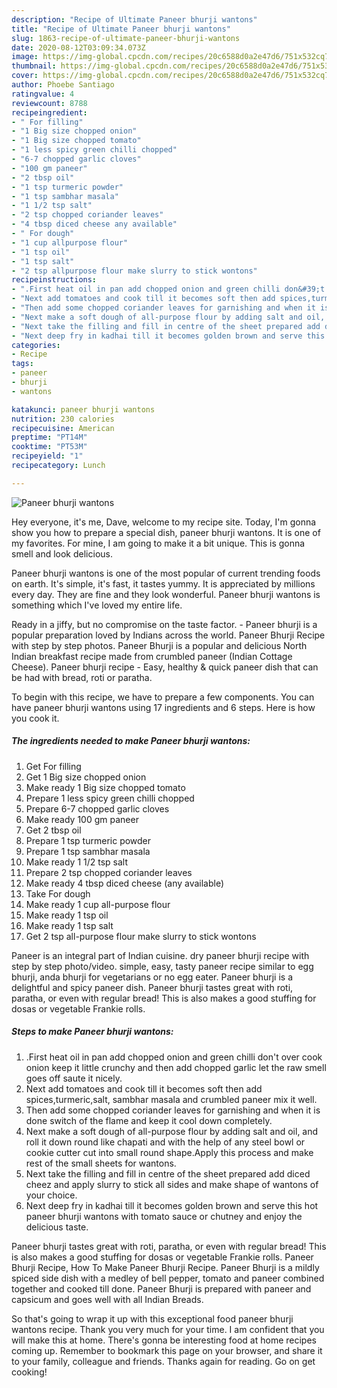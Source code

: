 ```yaml
---
description: "Recipe of Ultimate Paneer bhurji wantons"
title: "Recipe of Ultimate Paneer bhurji wantons"
slug: 1863-recipe-of-ultimate-paneer-bhurji-wantons
date: 2020-08-12T03:09:34.073Z
image: https://img-global.cpcdn.com/recipes/20c6588d0a2e47d6/751x532cq70/paneer-bhurji-wantons-recipe-main-photo.jpg
thumbnail: https://img-global.cpcdn.com/recipes/20c6588d0a2e47d6/751x532cq70/paneer-bhurji-wantons-recipe-main-photo.jpg
cover: https://img-global.cpcdn.com/recipes/20c6588d0a2e47d6/751x532cq70/paneer-bhurji-wantons-recipe-main-photo.jpg
author: Phoebe Santiago
ratingvalue: 4
reviewcount: 8788
recipeingredient:
- " For filling"
- "1 Big size chopped onion"
- "1 Big size chopped tomato"
- "1 less spicy green chilli chopped"
- "6-7 chopped garlic cloves"
- "100 gm paneer"
- "2 tbsp oil"
- "1 tsp turmeric powder"
- "1 tsp sambhar masala"
- "1 1/2 tsp salt"
- "2 tsp chopped coriander leaves"
- "4 tbsp diced cheese any available"
- " For dough"
- "1 cup allpurpose flour"
- "1 tsp oil"
- "1 tsp salt"
- "2 tsp allpurpose flour make slurry to stick wontons"
recipeinstructions:
- ".First heat oil in pan add chopped onion and green chilli don&#39;t over cook onion keep it little crunchy and then add chopped garlic let the raw smell goes off saute it nicely."
- "Next add tomatoes and cook till it becomes soft then add spices,turmeric,salt, sambhar masala and crumbled paneer mix it well."
- "Then add some chopped coriander leaves for garnishing and when it is done switch of the flame and keep it cool down completely."
- "Next make a soft dough of all-purpose flour by adding salt and oil, and roll it down round like chapati and with the help of any steel bowl or cookie cutter cut into small round shape.Apply this process and make rest of the small sheets for wantons."
- "Next take the filling and fill in centre of the sheet prepared add diced cheez and apply slurry to stick all sides and make shape of wantons of your choice."
- "Next deep fry in kadhai till it becomes golden brown and serve this hot paneer bhurji wantons with tomato sauce or chutney and enjoy the delicious taste."
categories:
- Recipe
tags:
- paneer
- bhurji
- wantons

katakunci: paneer bhurji wantons 
nutrition: 230 calories
recipecuisine: American
preptime: "PT14M"
cooktime: "PT53M"
recipeyield: "1"
recipecategory: Lunch

---
```



![Paneer bhurji wantons](https://img-global.cpcdn.com/recipes/20c6588d0a2e47d6/751x532cq70/paneer-bhurji-wantons-recipe-main-photo.jpg)

Hey everyone, it's me, Dave, welcome to my recipe site. Today, I'm gonna show you how to prepare a special dish, paneer bhurji wantons. It is one of my favorites. For mine, I am going to make it a bit unique. This is gonna smell and look delicious.

Paneer bhurji wantons is one of the most popular of current trending foods on earth. It's simple, it's fast, it tastes yummy. It is appreciated by millions every day. They are fine and they look wonderful. Paneer bhurji wantons is something which I've loved my entire life.

Ready in a jiffy, but no compromise on the taste factor. - Paneer bhurji is a popular preparation loved by Indians across the world. Paneer Bhurji Recipe with step by step photos. Paneer Bhurji is a popular and delicious North Indian breakfast recipe made from crumbled paneer (Indian Cottage Cheese). Paneer bhurji recipe - Easy, healthy &amp; quick paneer dish that can be had with bread, roti or paratha.


To begin with this recipe, we have to prepare a few components. You can have paneer bhurji wantons using 17 ingredients and 6 steps. Here is how you cook it.

<!--inarticleads1-->

##### The ingredients needed to make Paneer bhurji wantons:

1. Get  For filling
1. Get 1 Big size chopped onion
1. Make ready 1 Big size chopped tomato
1. Prepare 1 less spicy green chilli chopped
1. Prepare 6-7 chopped garlic cloves
1. Make ready 100 gm paneer
1. Get 2 tbsp oil
1. Prepare 1 tsp turmeric powder
1. Prepare 1 tsp sambhar masala
1. Make ready 1 1/2 tsp salt
1. Prepare 2 tsp chopped coriander leaves
1. Make ready 4 tbsp diced cheese (any available)
1. Take  For dough
1. Make ready 1 cup all-purpose flour
1. Make ready 1 tsp oil
1. Make ready 1 tsp salt
1. Get 2 tsp all-purpose flour make slurry to stick wontons


Paneer is an integral part of Indian cuisine. dry paneer bhurji recipe with step by step photo/video. simple, easy, tasty paneer recipe similar to egg bhurji, anda bhurji for vegetarians or no egg eater. Paneer bhurji is a delightful and spicy paneer dish. Paneer bhurji tastes great with roti, paratha, or even with regular bread! This is also makes a good stuffing for dosas or vegetable Frankie rolls. 

<!--inarticleads2-->

##### Steps to make Paneer bhurji wantons:

1. .First heat oil in pan add chopped onion and green chilli don&#39;t over cook onion keep it little crunchy and then add chopped garlic let the raw smell goes off saute it nicely.
1. Next add tomatoes and cook till it becomes soft then add spices,turmeric,salt, sambhar masala and crumbled paneer mix it well.
1. Then add some chopped coriander leaves for garnishing and when it is done switch of the flame and keep it cool down completely.
1. Next make a soft dough of all-purpose flour by adding salt and oil, and roll it down round like chapati and with the help of any steel bowl or cookie cutter cut into small round shape.Apply this process and make rest of the small sheets for wantons.
1. Next take the filling and fill in centre of the sheet prepared add diced cheez and apply slurry to stick all sides and make shape of wantons of your choice.
1. Next deep fry in kadhai till it becomes golden brown and serve this hot paneer bhurji wantons with tomato sauce or chutney and enjoy the delicious taste.


Paneer bhurji tastes great with roti, paratha, or even with regular bread! This is also makes a good stuffing for dosas or vegetable Frankie rolls. Paneer Bhurji Recipe, How To Make Paneer Bhurji Recipe. Paneer Bhurji is a mildly spiced side dish with a medley of bell pepper, tomato and paneer combined together and cooked till done. Paneer Bhurji is prepared with paneer and capsicum and goes well with all Indian Breads. 

So that's going to wrap it up with this exceptional food paneer bhurji wantons recipe. Thank you very much for your time. I am confident that you will make this at home. There's gonna be interesting food at home recipes coming up. Remember to bookmark this page on your browser, and share it to your family, colleague and friends. Thanks again for reading. Go on get cooking!
